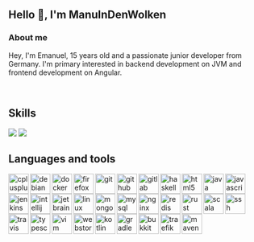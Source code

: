 ## Hello 👋, I'm ManuInDenWolken


### About me

Hey, I'm Emanuel, 15 years old and a passionate junior developer from Germany. I'm primary interested in backend development on JVM and frontend development on Angular.

<br>

## Skills

<img src="https://github-readme-stats.vercel.app/api?username=ManuInDenWolken&theme=gotham">

<img src="https://github-readme-stats.vercel.app/api/top-langs/?username=ManuInDenWolken&layout=compact&theme=gotham">

<br>

## Languages and tools

<img src="https://devicons.github.io/devicon/devicon.git/icons/cplusplus/cplusplus-original.svg" alt="cplusplus" width="40" height="40" align="left"/>

<img src="https://devicons.github.io/devicon/devicon.git/icons/debian/debian-original.svg" alt="debian" width="40" height="40" align="left"/>

<img src="https://devicons.github.io/devicon/devicon.git/icons/docker/docker-original.svg" alt="docker" width="40" height="40" align="left"/>

<img src="https://devicons.github.io/devicon/devicon.git/icons/firefox/firefox-original.svg" alt="firefox" width="40" height="40" align="left"/>

<img src="https://devicons.github.io/devicon/devicon.git/icons/git/git-original.svg" alt="git" width="40" height="40" align="left"/>

<img src="https://devicons.github.io/devicon/devicon.git/icons/github/github-original.svg" alt="github" width="40" height="40" align="left"/>

<img src="https://devicons.github.io/devicon/devicon.git/icons/gitlab/gitlab-original.svg" alt="gitlab" width="40" height="40" align="left"/>

<img src="https://devicons.github.io/devicon/devicon.git/icons/haskell/haskell-original.svg" alt="haskell" width="40" height="40" align="left"/>

<img src="https://devicons.github.io/devicon/devicon.git/icons/html5/html5-original.svg" alt="html5" width="40" height="40" align="left"/>

<img src="https://devicons.github.io/devicon/devicon.git/icons/java/java-original.svg" alt="java" width="40" height="40" align="left"/>

<img src="https://devicons.github.io/devicon/devicon.git/icons/javascript/javascript-original.svg" alt="javascript" width="40" height="40" align="left"/>

<img src="https://www.nuvias.com/wp-content/uploads/2018/11/jenkins.png" alt="jenkins" width="40" height="40" align="left"/>

<img src="https://upload.wikimedia.org/wikipedia/commons/thumb/d/d5/IntelliJ_IDEA_Logo.svg/1200px-IntelliJ_IDEA_Logo.svg.png" alt="intellij" width="40" height="40" align="left"/>

<img src="https://upload.wikimedia.org/wikipedia/commons/thumb/1/1a/JetBrains_Logo_2016.svg/1200px-JetBrains_Logo_2016.svg.png" alt="jetbrains" width="40" height="40" align="left"/>

<img src="https://devicons.github.io/devicon/devicon.git/icons/linux/linux-original.svg" alt="linux" width="40" height="40" align="left"/>

<img src="https://devicons.github.io/devicon/devicon.git/icons/mongodb/mongodb-original.svg" alt="mongodb" width="40" height="40" align="left"/>

<img src="https://devicons.github.io/devicon/devicon.git/icons/mysql/mysql-original.svg" alt="mysql" width="40" height="40" align="left"/>

<img src="https://devicons.github.io/devicon/devicon.git/icons/nginx/nginx-original.svg" alt="nginx" width="40" height="40" align="left"/>

<img src="https://devicons.github.io/devicon/devicon.git/icons/redis/redis-original.svg" alt="redis" width="40" height="40" align="left"/>

<img src="https://upload.wikimedia.org/wikipedia/commons/thumb/d/d5/Rust_programming_language_black_logo.svg/1200px-Rust_programming_language_black_logo.svg.png" alt="rust" width="40" height="40" align="left"/>

<img src="https://devicons.github.io/devicon/devicon.git/icons/scala/scala-original.svg" alt="scala" width="40" height="40" align="left"/>

<img src="https://devicons.github.io/devicon/devicon.git/icons/ssh/ssh-original.svg" alt="ssh" width="40" height="40" align="left"/>

<img src="https://www.linux-magazin.de/wp-content/uploads/2019/01/travis-ci.png" alt="travis" width="40" height="40" align="left"/>

<img src="https://devicons.github.io/devicon/devicon.git/icons/typescript/typescript-original.svg" alt="typescript" width="40" height="40" align="left"/>

<img src="https://devicons.github.io/devicon/devicon.git/icons/vim/vim-original.svg" alt="vim" width="40" height="40" align="left"/>

<img src="https://devicons.github.io/devicon/devicon.git/icons/webstorm/webstorm-original.svg" alt="webstorm" width="40" height="40" align="left"/>

<img src="https://kotlinlang.org/assets/images/open-graph/kotlin_250x250.png" alt="kotlin" width="40" height="40" align="left"/>

<img src="https://gradle.org/images/gradle-knowledge-graph-logo.png?20170228" alt="gradle" width="40" height="40" align="left"/>

<img src="https://getbukkit.org/assets/img/getbukkit.png" alt="bukkit" width="40" height="40" align="left"/>

<img src="https://image.jimcdn.com/app/cms/image/transf/dimension=4000x3000:format=png/path/s64aa66dea176b2f5/image/i9d0d15ed7a24e1a4/version/1537944200/image.png" alt="traefik" width="40" height="40" align="left"/>

<img src="https://banner2.cleanpng.com/20180607/esv/kisspng-apache-maven-apache-ant-gradle-apache-http-server-apache-maven-5b194e571b97f1.295739891528385111113.jpg" alt="maven" width="40" height="40" align="left"/>
